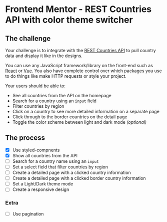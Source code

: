 # Frontend Mentor - REST Countries API with color theme switcher

## The challenge

Your challenge is to integrate with the [REST Countries API](https://restcountries.com) to pull country data and display it like in the designs.

You can use any JavaScript framework/library on the front-end such as [React](https://reactjs.org) or [Vue](https://vuejs.org). You also have complete control over which packages you use to do things like make HTTP requests or style your project.

Your users should be able to:

- See all countries from the API on the homepage
- Search for a country using an `input` field
- Filter countries by region
- Click on a country to see more detailed information on a separate page
- Click through to the border countries on the detail page
- Toggle the color scheme between light and dark mode _(optional)_

## The process

- [x] Use styled-compnents
- [x] Show all countries from the API
- [ ] Search for a country name using an `input`
- [ ] Set a select field that filter countries by region
- [ ] Create a detailed page with a clicked country information
- [ ] Create a detailed page with a clicked border country information
- [ ] Set a Light/Dark theme mode
- [ ] Create a responsive design

### Extra

- [ ] Use pagination
